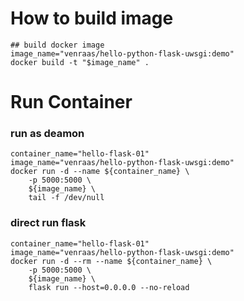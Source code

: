 
# How to build image
```
## build docker image
image_name="venraas/hello-python-flask-uwsgi:demo"
docker build -t "$image_name" .
```
# Run Container 
### run as deamon 
```
container_name="hello-flask-01"
image_name="venraas/hello-python-flask-uwsgi:demo"
docker run -d --name ${container_name} \
    -p 5000:5000 \
    ${image_name} \
    tail -f /dev/null
```
### direct run flask 
```
container_name="hello-flask-01"
image_name="venraas/hello-python-flask-uwsgi:demo"
docker run -d --rm --name ${container_name} \
    -p 5000:5000 \
    ${image_name} \
    flask run --host=0.0.0.0 --no-reload

```

